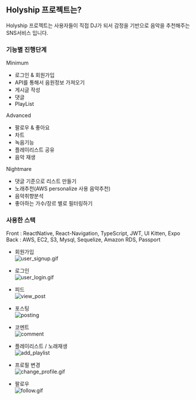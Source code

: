 ## Holyship 프로젝트는?
Holyship 프로젝트는 사용자들이 직접 DJ가 되서 감정을 기반으로 음악을 추천해주는 SNS서비스 입니다.

### 기능별 진행단계 
Minimum
- 로그인 & 회원가입
- API를 통해서 음원정보 가져오기
- 게시글 작성
- 댓글
- PlayList

Advanced
- 팔로우 & 좋아요
- 차트 
- 녹음기능
- 플레이리스트 공유
- 음악 재생

Nightmare
- 댓글 기준으로 리스트 만들기
- 노래추천(AWS personalize 사용 음악추천)
- 음악취향분석
- 좋아하는 가수/장르 별로 필터링하기

### 사용한 스택
Front : ReactNative, React-Navigation, TypeScript, JWT, UI Kitten, Expo  
Back : AWS, EC2, S3, Mysql, Sequelize, Amazon RDS, Passport

- 회원가입  
![user_signup.gif](https://images.velog.io/post-images/qksud14/b86af8a0-f5fd-11e9-9e2c-7d4c8c38bd49/usersignup.gif)

- 로그인  
![user_login.gif](https://images.velog.io/post-images/qksud14/c1f83130-f5fd-11e9-9e2c-7d4c8c38bd49/userlogin.gif)

- 피드  
![view_post](https://user-images.githubusercontent.com/40445771/67447051-9d17ad00-f64d-11e9-9aad-0ade44615d40.gif)

- 포스팅  
![posting](https://user-images.githubusercontent.com/40445771/67447068-a7d24200-f64d-11e9-82f1-0e716c196fbf.gif)

- 코멘트  
![comment](https://user-images.githubusercontent.com/40445771/67447072-aacd3280-f64d-11e9-9bf7-f4d5c750b46e.gif)

- 플레이리스트 / 노래재생  
![add_playlist](https://user-images.githubusercontent.com/40445771/67447073-ad2f8c80-f64d-11e9-947a-55dabadeaeaa.gif)

- 프로필 변경  
![change_profile.gif](https://images.velog.io/post-images/qksud14/81dec770-f5fe-11e9-ae86-f7f42c038cd6/changeprofile.gif)

- 팔로우  
![follow.gif](https://images.velog.io/post-images/qksud14/4ac0e820-f600-11e9-9e2c-7d4c8c38bd49/follow.gif)
